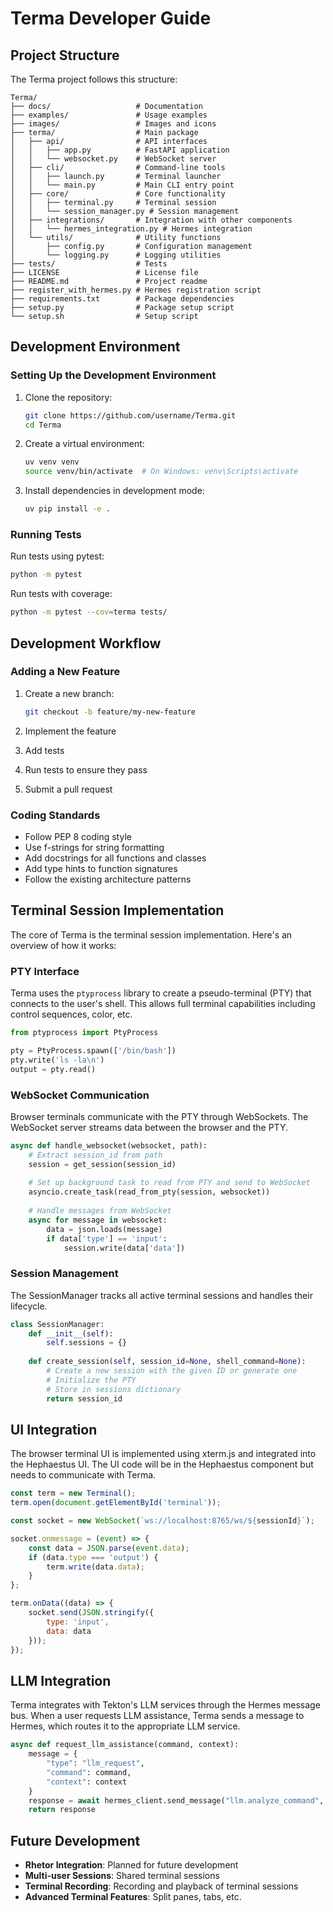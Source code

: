 # Terma Developer Guide

## Project Structure

The Terma project follows this structure:

```
Terma/
├── docs/                   # Documentation
├── examples/               # Usage examples
├── images/                 # Images and icons
├── terma/                  # Main package
│   ├── api/                # API interfaces
│   │   ├── app.py          # FastAPI application
│   │   └── websocket.py    # WebSocket server
│   ├── cli/                # Command-line tools
│   │   ├── launch.py       # Terminal launcher
│   │   └── main.py         # Main CLI entry point
│   ├── core/               # Core functionality
│   │   ├── terminal.py     # Terminal session
│   │   └── session_manager.py # Session management
│   ├── integrations/       # Integration with other components
│   │   └── hermes_integration.py # Hermes integration
│   └── utils/              # Utility functions
│       ├── config.py       # Configuration management
│       └── logging.py      # Logging utilities
├── tests/                  # Tests
├── LICENSE                 # License file
├── README.md               # Project readme
├── register_with_hermes.py # Hermes registration script
├── requirements.txt        # Package dependencies
├── setup.py                # Package setup script
└── setup.sh                # Setup script
```

## Development Environment

### Setting Up the Development Environment

1. Clone the repository:
   ```bash
   git clone https://github.com/username/Terma.git
   cd Terma
   ```

2. Create a virtual environment:
   ```bash
   uv venv venv
   source venv/bin/activate  # On Windows: venv\Scripts\activate
   ```

3. Install dependencies in development mode:
   ```bash
   uv pip install -e .
   ```

### Running Tests

Run tests using pytest:

```bash
python -m pytest
```

Run tests with coverage:

```bash
python -m pytest --cov=terma tests/
```

## Development Workflow

### Adding a New Feature

1. Create a new branch:
   ```bash
   git checkout -b feature/my-new-feature
   ```

2. Implement the feature

3. Add tests

4. Run tests to ensure they pass

5. Submit a pull request

### Coding Standards

- Follow PEP 8 coding style
- Use f-strings for string formatting
- Add docstrings for all functions and classes
- Add type hints to function signatures
- Follow the existing architecture patterns

## Terminal Session Implementation

The core of Terma is the terminal session implementation. Here's an overview of how it works:

### PTY Interface

Terma uses the `ptyprocess` library to create a pseudo-terminal (PTY) that connects to the user's shell. This allows full terminal capabilities including control sequences, color, etc.

```python
from ptyprocess import PtyProcess

pty = PtyProcess.spawn(['/bin/bash'])
pty.write('ls -la\n')
output = pty.read()
```

### WebSocket Communication

Browser terminals communicate with the PTY through WebSockets. The WebSocket server streams data between the browser and the PTY.

```python
async def handle_websocket(websocket, path):
    # Extract session_id from path
    session = get_session(session_id)
    
    # Set up background task to read from PTY and send to WebSocket
    asyncio.create_task(read_from_pty(session, websocket))
    
    # Handle messages from WebSocket
    async for message in websocket:
        data = json.loads(message)
        if data['type'] == 'input':
            session.write(data['data'])
```

### Session Management

The SessionManager tracks all active terminal sessions and handles their lifecycle.

```python
class SessionManager:
    def __init__(self):
        self.sessions = {}
        
    def create_session(self, session_id=None, shell_command=None):
        # Create a new session with the given ID or generate one
        # Initialize the PTY
        # Store in sessions dictionary
        return session_id
```

## UI Integration

The browser terminal UI is implemented using xterm.js and integrated into the Hephaestus UI. The UI code will be in the Hephaestus component but needs to communicate with Terma.

```javascript
const term = new Terminal();
term.open(document.getElementById('terminal'));

const socket = new WebSocket(`ws://localhost:8765/ws/${sessionId}`);

socket.onmessage = (event) => {
    const data = JSON.parse(event.data);
    if (data.type === 'output') {
        term.write(data.data);
    }
};

term.onData((data) => {
    socket.send(JSON.stringify({
        type: 'input',
        data: data
    }));
});
```

## LLM Integration

Terma integrates with Tekton's LLM services through the Hermes message bus. When a user requests LLM assistance, Terma sends a message to Hermes, which routes it to the appropriate LLM service.

```python
async def request_llm_assistance(command, context):
    message = {
        "type": "llm_request",
        "command": command,
        "context": context
    }
    response = await hermes_client.send_message("llm.analyze_command", message)
    return response
```

## Future Development

- **Rhetor Integration**: Planned for future development
- **Multi-user Sessions**: Shared terminal sessions
- **Terminal Recording**: Recording and playback of terminal sessions
- **Advanced Terminal Features**: Split panes, tabs, etc.
